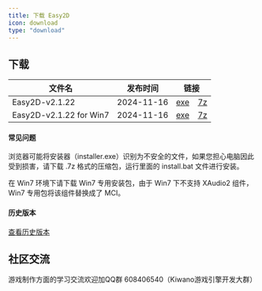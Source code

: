 ```yaml
---
title: 下载 Easy2D
icon: download
type: "download"
---
```


## 下载

| 文件名                  |   发布时间   |   链接   |
| ---------------------- |:-------:|:--------:|
| Easy2D-v2.1.22 | 2024-11-16   | [<i class="download icon"></i>exe](https://download.easy2d.cn/release/easy2d-v2.1.22-installer.exe)&nbsp;&nbsp;&nbsp;&nbsp;[<i class="download icon"></i>7z](https://download.easy2d.cn/release/easy2d-v2.1.22.7z) |
| Easy2D-v2.1.22 for Win7 | 2024-11-16   | [<i class="download icon"></i>exe](https://download.easy2d.cn/release/easy2d-v2.1.22-win7-installer.exe)&nbsp;&nbsp;&nbsp;&nbsp;[<i class="download icon"></i>7z](https://download.easy2d.cn/release/easy2d-v2.1.22-win7.7z) |

#### 常见问题

浏览器可能将安装器（installer.exe）识别为不安全的文件，如果您担心电脑因此受到损害，请下载 .7z 格式的压缩包，运行里面的 install.bat 文件进行安装。

在 Win7 环境下请下载 Win7 专用安装包，由于 Win7 下不支持 XAudio2 组件，Win7 专用包将该组件替换成了 MCI。

#### 历史版本

<a class="ui button" href="/history">查看历史版本</a>

## 社区交流

游戏制作方面的学习交流欢迎加QQ群 608406540（Kiwano游戏引擎开发大群）
